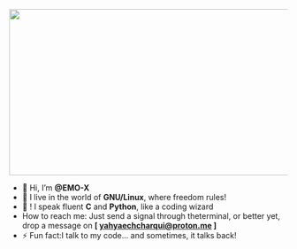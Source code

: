 
<img src="https://media.giphy.com/media/C3gZCY92Cwyxq/giphy.gif?cid=ecf05e4763wk9ar5g16d2emm1totujffuteg0qlt2nhyy0jc&ep=v1_gifs_related&rid=giphy.gif&ct=g" style="width:900px; height: 300px;" />

- 👋 Hi, I’m **@EMO-X**
- 👀 I live in the world of **GNU/Linux**, where freedom rules!
- 🌱 ! I speak fluent **C** and **Python**, like a coding wizard 
- How to reach me: Just send a signal through theterminal, or better yet, drop a message on 
**[ yahyaechcharqui@proton.me ]**
- ⚡ Fun fact:I talk to my code... and sometimes, it talks back!
